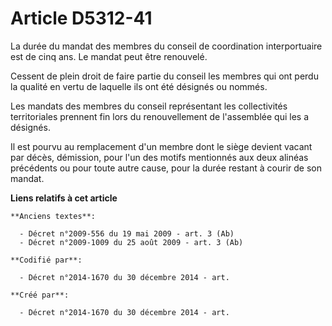 # Article D5312-41

La durée du mandat des membres du conseil de coordination interportuaire est de cinq ans. Le mandat peut être renouvelé.

Cessent de plein droit de faire partie du conseil les membres qui ont perdu la qualité en vertu de laquelle ils ont été
désignés ou nommés.

Les mandats des membres du conseil représentant les collectivités territoriales prennent fin lors du renouvellement de
l'assemblée qui les a désignés.

Il est pourvu au remplacement d'un membre dont le siège devient vacant par décès, démission, pour l'un des motifs mentionnés
aux deux alinéas précédents ou pour toute autre cause, pour la durée restant à courir de son mandat.

**Liens relatifs à cet article**

	**Anciens textes**:

	  - Décret n°2009-556 du 19 mai 2009 - art. 3 (Ab)
	  - Décret n°2009-1009 du 25 août 2009 - art. 3 (Ab)

	**Codifié par**:

	  - Décret n°2014-1670 du 30 décembre 2014 - art.

	**Créé par**:

	  - Décret n°2014-1670 du 30 décembre 2014 - art.
